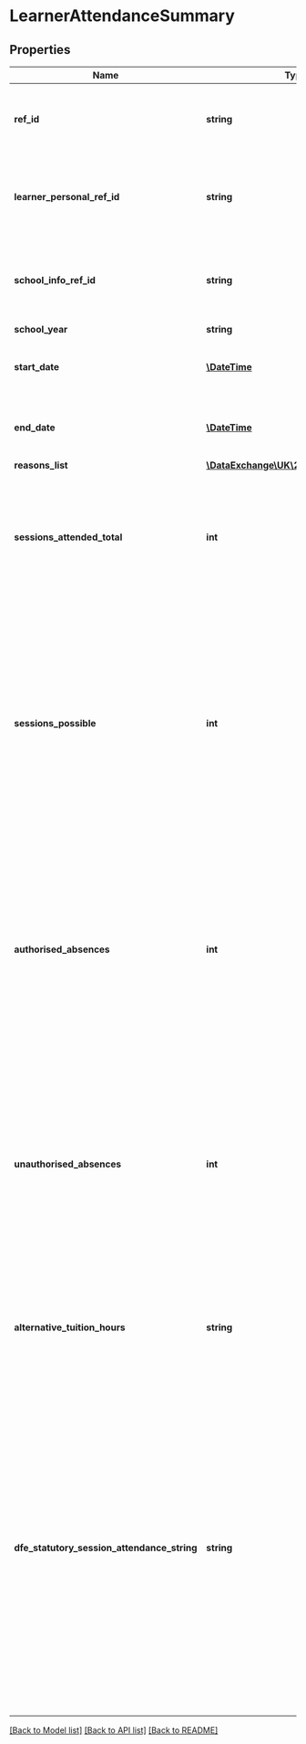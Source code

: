 # LearnerAttendanceSummary

## Properties
Name | Type | Description | Notes
------------ | ------------- | ------------- | -------------
**ref_id** | **string** | The ID (GUID) assigned to uniquely identify this attendance record. | 
**learner_personal_ref_id** | **string** | The ID (GUID) of the learner for whom this attendance information is being reported. | 
**school_info_ref_id** | **string** | The ID (GUID) of the school for which this attendance information is being reported. | 
**school_year** | **string** |  | 
**start_date** | [**\DateTime**](Date.md) | Starting date of this attendance reporting period. | 
**end_date** | [**\DateTime**](Date.md) | Ending date of this attendance reporting period. | 
**reasons_list** | [**\DataExchange\UK\20\Models\Reason[]**](Reason.md) |  | 
**sessions_attended_total** | **int** | The number of sessions the learner attended school when school was in session between the StartDate and EndDate, inclusive. | 
**sessions_possible** | **int** | The number of sessions the learner was present plus the number of sessions the learner was absent (authorised and unauthorised) when school was in session during the period between the StartDate and EndDate, inclusive. | 
**authorised_absences** | **int** | The number of sessions the learner was absent from school with a valid excuse when school was in session between the StartDate and EndDate, inclusive. Note that ts column can be derived from Reason Status. | [optional] 
**unauthorised_absences** | **int** | The number of sessions the learner was absent from school without a valid excuse when school was in session between the StartDate and EndDate, inclusive. Note that this column can be derived from Reason Status. | [optional] 
**alternative_tuition_hours** | **string** | Number of Alternative Tuition (whole) hours attended between the StartDate and EndDate, inclusive. | [optional] 
**dfe_statutory_session_attendance_string** | **string** | Learner morning and afternoon session registration marks as per DfE statutory definition. This data item is a concatenation of all DfE statutory session attendance codes recorded for the given Learner starting on the morning session of the StartDate this object refers to and ending on the afternoon session of EndDate. | [optional] 

[[Back to Model list]](../README.md#documentation-for-models) [[Back to API list]](../README.md#documentation-for-api-endpoints) [[Back to README]](../README.md)


